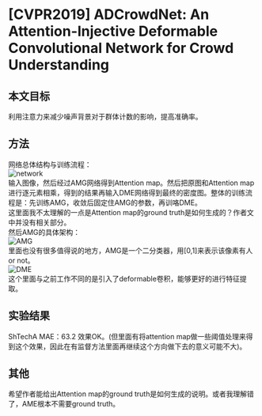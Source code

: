 
# [CVPR2019] ADCrowdNet: An Attention-Injective Deformable Convolutional Network for Crowd Understanding

## 本文目标
利用注意力来减少噪声背景对于群体计数的影响，提高准确率。

## 方法
网络总体结构与训练流程：  
![network](network.png)  
输入图像，然后经过AMG网络得到Attention map。然后把原图和Attention map进行逐元素相乘，得到的结果再输入DME网络得到最终的密度图。整体的训练流程是：先训练AMG，收敛后固定住AMG的参数，再训咯DME。  
这里面我不太理解的一点是Attention map的ground truth是如何生成的？作者文中并没有相关部分。  
然后AMG的具体架构：  
![AMG](AMG.png)  
里面也没有很多值得说的地方，AMG是一个二分类器，用[0,1]来表示该像素有人or not。  
![DME](DME.png)  
这个里面与之前工作不同的是引入了deformable卷积，能够更好的进行特征提取。  

## 实验结果
ShTechA MAE：63.2 效果OK。(但里面有将attention map做一些阈值处理来得到这个效果，因此在有监督方法里面再继续这个方向做下去的意义可能不大)。

## 其他
希望作者能给出Attention map的ground truth是如何生成的说明。或者我理解错了，AME根本不需要ground truth。
